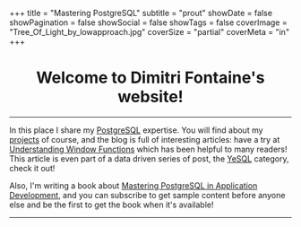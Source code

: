 +++
title = "Mastering PostgreSQL"
subtitle = "prout"
showDate = false
showPagination = false
showSocial = false
showTags = false
coverImage = "Tree_Of_Light_by_lowapproach.jpg"
coverSize = "partial"
coverMeta = "in"
+++

<h1><center>Welcome to Dimitri Fontaine's website!</center></h1>

<hr/>

In this place I share my [PostgreSQL](/tags/postgresql/) expertise. You will
find about my [projects](/projects/) of course, and the blog is full of
interesting articles: have a try
at
[Understanding Window Functions](/blog/2013/08/understanding-window-functions/) which
has been helpful to many readers! This article is even part of a data driven
series of post, the [YeSQL](/categories/yesql/) category, check it out!

Also, I'm writing a book
about
[Mastering PostgreSQL in Application Development](http://masteringpostgresql.com),
and you can subscribe to get sample content before anyone else and be the
first to get the book when it's available!

<hr/>
